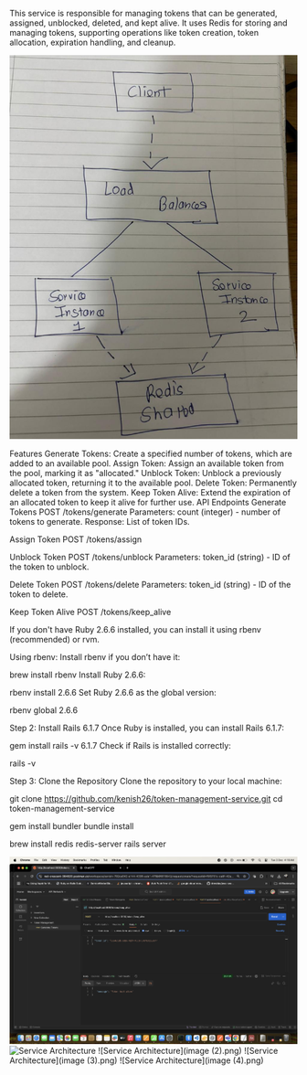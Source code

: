 This service is responsible for managing tokens that can be generated, assigned, unblocked, deleted, and kept alive. It uses Redis for storing and managing tokens, supporting operations like token creation, token allocation, expiration handling, and cleanup.

![Service Architecture](WhatsApp%20Image%202024-12-03%20at%203.47.10%20AM.jpeg)

Features
Generate Tokens: Create a specified number of tokens, which are added to an available pool.
Assign Token: Assign an available token from the pool, marking it as "allocated."
Unblock Token: Unblock a previously allocated token, returning it to the available pool.
Delete Token: Permanently delete a token from the system.
Keep Token Alive: Extend the expiration of an allocated token to keep it alive for further use.
API Endpoints
Generate Tokens
POST /tokens/generate
Parameters:
count (integer) - number of tokens to generate.
Response:
List of token IDs.

Assign Token
POST /tokens/assign


Unblock Token
POST /tokens/unblock
Parameters:
token_id (string) - ID of the token to unblock.


Delete Token
POST /tokens/delete
Parameters:
token_id (string) - ID of the token to delete.


Keep Token Alive
POST /tokens/keep_alive


If you don't have Ruby 2.6.6 installed, you can install it using rbenv (recommended) or rvm.

Using rbenv:
Install rbenv if you don’t have it:

brew install rbenv
Install Ruby 2.6.6:

rbenv install 2.6.6
Set Ruby 2.6.6 as the global version:

rbenv global 2.6.6



Step 2: Install Rails 6.1.7
Once Ruby is installed, you can install Rails 6.1.7:


gem install rails -v 6.1.7
Check if Rails is installed correctly:


rails -v


Step 3: Clone the Repository
Clone the repository to your local machine:


git clone https://github.com/kenish26/token-management-service.git
cd token-management-service


gem install bundler
bundle install

brew install redis
redis-server
rails server

![Service Architecture](image.png)
![Service Architecture](image(1).png)
![Service Architecture](image (2).png)
![Service Architecture](image (3).png)
![Service Architecture](image (4).png)



